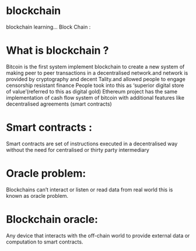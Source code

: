 # blockchain
blockchain learning...
Block Chain :
# What is blockchain ?
Bitcoin is the first system implement blockchain to create a new system of making peer to peer transactions in a decentralised network.and network is provided by cryptography and decent Tality.and allowed people to engage censorship resistant finance
People took into this as ‘superior digital store of value’(referred to this as digital gold)
Ethereum project has the same implementation of cash flow system of bitcoin with additional features like decentralised agreements (smart contracts)
# Smart contracts : 
Smart contracts are set of instructions executed in a decentralised way without the need for centralised or thirty party intermediary
# Oracle problem:
Blockchains can’t interact or listen or read data from real world this is known as oracle problem.
# Blockchain oracle:
Any device that interacts with the off-chain world to provide external data or computation to smart contracts.
